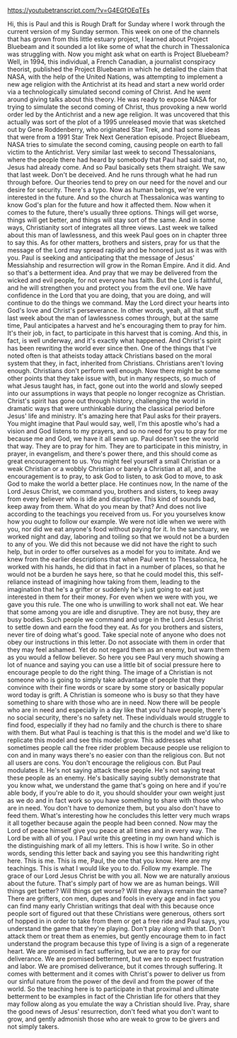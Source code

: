 https://youtubetranscript.com/?v=G4EGfOEqTEs

 Hi, this is Paul and this is Rough Draft for Sunday where I work through the current version of my Sunday sermon. This week on one of the channels that has grown from this little estuary project, I learned about Project Bluebeam and it sounded a lot like some of what the church in Thessalonica was struggling with. Now you might ask what on earth is Project Bluebeam? Well, in 1994, this individual, a French Canadian, a journalist conspiracy theorist, published the Project Bluebeam in which he detailed the claim that NASA, with the help of the United Nations, was attempting to implement a new age religion with the Antichrist at its head and start a new world order via a technologically simulated second coming of Christ. And he went around giving talks about this theory. He was ready to expose NASA for trying to simulate the second coming of Christ, thus provoking a new world order led by the Antichrist and a new age religion. It was uncovered that this actually was sort of the plot of a 1995 unreleased movie that was sketched out by Gene Roddenberry, who originated Star Trek, and had some ideas that were from a 1991 Star Trek Next Generation episode. Project Bluebeam, NASA tries to simulate the second coming, causing people on earth to fall victim to the Antichrist. Very similar last week to second Thessalonians, where the people there had heard by somebody that Paul had said that, no, Jesus had already come. And so Paul basically sets them straight. We saw that last week. Don't be deceived. And he runs through what he had run through before. Our theories tend to prey on our need for the novel and our desire for security. There's a typo. Now as human beings, we're very interested in the future. And so the church at Thessalonica was wanting to know God's plan for the future and how it affected them. Now when it comes to the future, there's usually three options. Things will get worse, things will get better, and things will stay sort of the same. And in some ways, Christianity sort of integrates all three views. Last week we talked about this man of lawlessness, and this week Paul goes on in chapter three to say this. As for other matters, brothers and sisters, pray for us that the message of the Lord may spread rapidly and be honored just as it was with you. Paul is seeking and anticipating that the message of Jesus' Messiahship and resurrection will grow in the Roman Empire. And it did. And so that's a betterment idea. And pray that we may be delivered from the wicked and evil people, for not everyone has faith. But the Lord is faithful, and he will strengthen you and protect you from the evil one. We have confidence in the Lord that you are doing, that you are doing, and will continue to do the things we command. May the Lord direct your hearts into God's love and Christ's perseverance. In other words, yeah, all that stuff last week about the man of lawlessness comes through, but at the same time, Paul anticipates a harvest and he's encouraging them to pray for him. It's their job, in fact, to participate in this harvest that is coming. And this, in fact, is well underway, and it's exactly what happened. And Christ's spirit has been rewriting the world ever since then. One of the things that I've noted often is that atheists today attack Christians based on the moral system that they, in fact, inherited from Christians. Christians aren't loving enough. Christians don't perform well enough. Now there might be some other points that they take issue with, but in many respects, so much of what Jesus taught has, in fact, gone out into the world and slowly seeped into our assumptions in ways that people no longer recognize as Christian. Christ's spirit has gone out through history, challenging the world in dramatic ways that were unthinkable during the classical period before Jesus' life and ministry. It's amazing here that Paul asks for their prayers. You might imagine that Paul would say, well, I'm this apostle who's had a vision and God listens to my prayers, and so no need for you to pray for me because me and God, we have it all sewn up. Paul doesn't see the world that way. They are to pray for him. They are to participate in this ministry, in prayer, in evangelism, and there's power there, and this should come as great encouragement to us. You might feel yourself a small Christian or a weak Christian or a wobbly Christian or barely a Christian at all, and the encouragement is to pray, to ask God to listen, to ask God to move, to ask God to make the world a better place. He continues now, In the name of the Lord Jesus Christ, we command you, brothers and sisters, to keep away from every believer who is idle and disruptive. This kind of sounds bad, keep away from them. What do you mean by that? And does not live according to the teachings you received from us. For you yourselves know how you ought to follow our example. We were not idle when we were with you, nor did we eat anyone's food without paying for it. In the sanctuary, we worked night and day, laboring and toiling so that we would not be a burden to any of you. We did this not because we did not have the right to such help, but in order to offer ourselves as a model for you to imitate. And we knew from the earlier descriptions that when Paul went to Thessalonica, he worked with his hands, he did that in fact in a number of places, so that he would not be a burden he says here, so that he could model this, this self-reliance instead of imagining how taking from them, leading to the imagination that he's a grifter or suddenly he's just going to eat just interested in them for their money. For even when we were with you, we gave you this rule. The one who is unwilling to work shall not eat. We hear that some among you are idle and disruptive. They are not busy, they are busy bodies. Such people we command and urge in the Lord Jesus Christ to settle down and earn the food they eat. As for you brothers and sisters, never tire of doing what's good. Take special note of anyone who does not obey our instructions in this letter. Do not associate with them in order that they may feel ashamed. Yet do not regard them as an enemy, but warn them as you would a fellow believer. So here you see Paul very much showing a lot of nuance and saying you can use a little bit of social pressure here to encourage people to do the right thing. The image of a Christian is not someone who is going to simply take advantage of people that they convince with their fine words or scare by some story or basically popular word today is grift. A Christian is someone who is busy so that they have something to share with those who are in need. Now there will be people who are in need and especially in a day like that you'd have people, there's no social security, there's no safety net. These individuals would struggle to find food, especially if they had no family and the church is there to share with them. But what Paul is teaching is that this is the model and we'd like to replicate this model and see this model grow. This addresses what sometimes people call the free rider problem because people use religion to con and in many ways there's no easier con than the religious con. But not all users are cons. You don't encourage the religious con. But Paul modulates it. He's not saying attack these people. He's not saying treat these people as an enemy. He's basically saying subtly demonstrate that you know what, we understand the game that's going on here and if you're able body, if you're able to do it, you should shoulder your own weight just as we do and in fact work so you have something to share with those who are in need. You don't have to demonize them, but you also don't have to feed them. What's interesting how he concludes this letter very much wraps it all together because again the people had been conned. Now may the Lord of peace himself give you peace at all times and in every way. The Lord be with all of you. I Paul write this greeting in my own hand which is the distinguishing mark of all my letters. This is how I write. So in other words, sending this letter back and saying you see this handwriting right here. This is me. This is me, Paul, the one that you know. Here are my teachings. This is what I would like you to do. Follow my example. The grace of our Lord Jesus Christ be with you all. Now we are naturally anxious about the future. That's simply part of how we are as human beings. Will things get better? Will things get worse? Will they always remain the same? There are grifters, con men, dupes and fools in every age and in fact you can find many early Christian writings that deal with this because once people sort of figured out that these Christians were generous, others sort of hopped in in order to take from them or get a free ride and Paul says, you understand the game that they're playing. Don't play along with that. Don't attack them or treat them as enemies, but gently encourage them to in fact understand the program because this type of living is a sign of a regenerate heart. We are promised in fact suffering, but we are to pray for our deliverance. We are promised betterment, but we are to expect frustration and labor. We are promised deliverance, but it comes through suffering. It comes with betterment and it comes with Christ's power to deliver us from our sinful nature from the power of the devil and from the power of the world. So the teaching here is to participate in that proximal and ultimate betterment to be examples in fact of the Christian life for others that they may follow along as you emulate the way a Christian should live. Pray, share the good news of Jesus' resurrection, don't feed what you don't want to grow, and gently admonish those who are weak to grow to be givers and not simply takers.